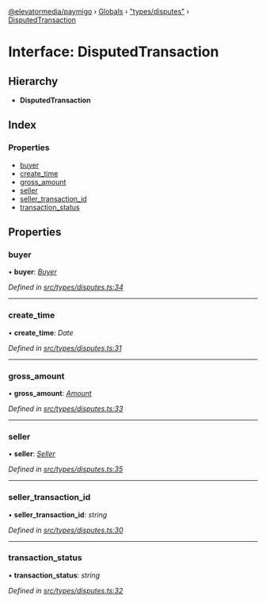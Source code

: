 [@elevatormedia/paymigo](../README.md) › [Globals](../globals.md) › ["types/disputes"](../modules/_types_disputes_.md) › [DisputedTransaction](_types_disputes_.disputedtransaction.md)

# Interface: DisputedTransaction

## Hierarchy

-   **DisputedTransaction**

## Index

### Properties

-   [buyer](_types_disputes_.disputedtransaction.md#buyer)
-   [create_time](_types_disputes_.disputedtransaction.md#create_time)
-   [gross_amount](_types_disputes_.disputedtransaction.md#gross_amount)
-   [seller](_types_disputes_.disputedtransaction.md#seller)
-   [seller_transaction_id](_types_disputes_.disputedtransaction.md#seller_transaction_id)
-   [transaction_status](_types_disputes_.disputedtransaction.md#transaction_status)

## Properties

### buyer

• **buyer**: _[Buyer](_types_disputes_.buyer.md)_

_Defined in [src/types/disputes.ts:34](https://github.com/ELEVATORmedia/paymigo/blob/02f279b/src/types/disputes.ts#L34)_

---

### create_time

• **create_time**: _Date_

_Defined in [src/types/disputes.ts:31](https://github.com/ELEVATORmedia/paymigo/blob/02f279b/src/types/disputes.ts#L31)_

---

### gross_amount

• **gross_amount**: _[Amount](_types_common_.amount.md)_

_Defined in [src/types/disputes.ts:33](https://github.com/ELEVATORmedia/paymigo/blob/02f279b/src/types/disputes.ts#L33)_

---

### seller

• **seller**: _[Seller](_types_disputes_.seller.md)_

_Defined in [src/types/disputes.ts:35](https://github.com/ELEVATORmedia/paymigo/blob/02f279b/src/types/disputes.ts#L35)_

---

### seller_transaction_id

• **seller_transaction_id**: _string_

_Defined in [src/types/disputes.ts:30](https://github.com/ELEVATORmedia/paymigo/blob/02f279b/src/types/disputes.ts#L30)_

---

### transaction_status

• **transaction_status**: _string_

_Defined in [src/types/disputes.ts:32](https://github.com/ELEVATORmedia/paymigo/blob/02f279b/src/types/disputes.ts#L32)_
